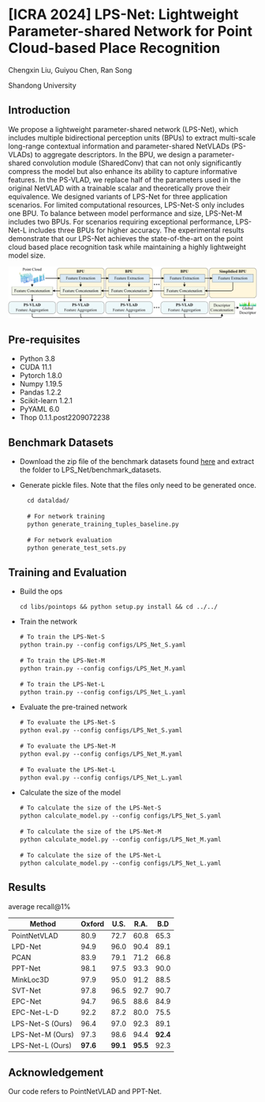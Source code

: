 # [ICRA 2024] LPS-Net: Lightweight Parameter-shared Network for Point Cloud-based Place Recognition

Chengxin Liu, Guiyou Chen, Ran Song

Shandong University

## Introduction

We propose a lightweight parameter-shared network (LPS-Net), which includes multiple bidirectional perception units (BPUs) to extract multi-scale long-range contextual information and parameter-shared NetVLADs  (PS-VLADs) to aggregate descriptors. In the BPU, we design a parameter-shared convolution module (SharedConv) that can not only significantly compress the model but also enhance its ability to capture informative features. In the PS-VLAD, we replace half of the parameters used in the original NetVLAD with a trainable scalar and theoretically prove their equivalence. We designed variants of LPS-Net for three application scenarios. For limited computational resources, LPS-Net-S only includes one BPU. To balance between model performance and size, LPS-Net-M includes two BPUs. For scenarios requiring exceptional performance, LPS-Net-L includes three BPUs for higher accuracy. The experimental results demonstrate that our LPS-Net achieves the state-of-the-art on the point cloud based place recognition task while maintaining a highly lightweight model size.

![](pipeline_horizontal.png)

## Pre-requisites

- Python 3.8
- CUDA 11.1
- Pytorch 1.8.0
- Numpy 1.19.5
- Pandas 1.2.2
- Scikit-learn 1.2.1
- PyYAML 6.0
- Thop 0.1.1.post2209072238

## Benchmark Datasets

* Download the zip file of the benchmark datasets found [here](https://drive.google.com/open?id=1H9Ep76l8KkUpwILY-13owsEMbVCYTmyx) and extract the folder to LPS_Net/benchmark_datasets.

* Generate pickle files. Note that the files only need to be generated once.

    ```
      cd dataldad/
    
      # For network training
      python generate_training_tuples_baseline.py
    
      # For network evaluation
      python generate_test_sets.py
    ```

## Training and Evaluation

- Build the ops

    ```
    cd libs/pointops && python setup.py install && cd ../../
    ```

- Train the network

    ```
    # To train the LPS-Net-S
    python train.py --config configs/LPS_Net_S.yaml
    
    # To train the LPS-Net-M
    python train.py --config configs/LPS_Net_M.yaml
    
    # To train the LPS-Net-L
    python train.py --config configs/LPS_Net_L.yaml
    ```

- Evaluate the pre-trained network

    ```
    # To evaluate the LPS-Net-S
    python eval.py --config configs/LPS_Net_S.yaml
    
    # To evaluate the LPS-Net-M
    python eval.py --config configs/LPS_Net_M.yaml
    
    # To evaluate the LPS-Net-L
    python eval.py --config configs/LPS_Net_L.yaml
    ```

- Calculate the size of the model

    ```
    # To calculate the size of the LPS-Net-S
    python calculate_model.py --config configs/LPS_Net_S.yaml
    
    # To calculate the size of the LPS-Net-M
    python calculate_model.py --config configs/LPS_Net_M.yaml
    
    # To calculate the size of the LPS-Net-L
    python calculate_model.py --config configs/LPS_Net_L.yaml
    ```

## Results

average recall@1%

| Method           | Oxford   | U.S.     | R.A.     | B.D      |
| ---------------- | -------- | -------- | -------- | -------- |
| PointNetVLAD     | 80.9     | 72.7     | 60.8     | 65.3     |
| LPD-Net          | 94.9     | 96.0     | 90.4     | 89.1     |
| PCAN             | 83.9     | 79.1     | 71.2     | 66.8     |
| PPT-Net          | 98.1     | 97.5     | 93.3     | 90.0     |
| MinkLoc3D        | 97.9     | 95.0     | 91.2     | 88.5     |
| SVT-Net          | 97.8     | 96.5     | 92.7     | 90.7     |
| EPC-Net          | 94.7     | 96.5     | 88.6     | 84.9     |
| EPC-Net-L-D      | 92.2     | 87.2     | 80.0     | 75.5     |
| LPS-Net-S (Ours) | 96.4     | 97.0     | 92.3     | 89.1     |
| LPS-Net-M (Ours) | 97.3     | 98.6     | 94.4     | **92.4** |
| LPS-Net-L (Ours) | **97.6** | **99.1** | **95.5** | 92.3     |

## Acknowledgement

Our code refers to PointNetVLAD and PPT-Net.

